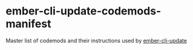 # ember-cli-update-codemods-manifest

Master list of codemods and their instructions used by [ember-cli-update](https://github.com/ember-cli/ember-cli-update)
